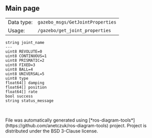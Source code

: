 <!--
File was automatically generated using 'ros-diagram-tools' project.
Project is distributed under the BSD 3-Clause license.
-->

## Main page

|     |     |
| --- | --- |
| Data type: | `gazebo_msgs/GetJointProperties` |
| Usage: | `/gazebo/get_joint_properties` |

```
string joint_name
---
uint8 REVOLUTE=0
uint8 CONTINUOUS=1
uint8 PRISMATIC=2
uint8 FIXED=3
uint8 BALL=4
uint8 UNIVERSAL=5
uint8 type
float64[] damping
float64[] position
float64[] rate
bool success
string status_message


```


</br>
File was automatically generated using [*ros-diagram-tools*](https://github.com/anetczuk/ros-diagram-tools) project.
Project is distributed under the BSD 3-Clause license.
